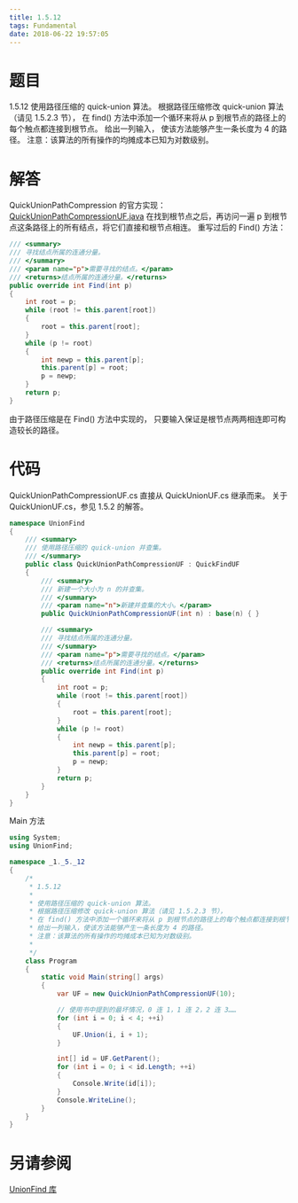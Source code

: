 ```yaml
---
title: 1.5.12
tags: Fundamental
date: 2018-06-22 19:57:05
---
```


# 题目

1.5.12
使用路径压缩的 quick-union 算法。
根据路径压缩修改 quick-union 算法（请见 1.5.2.3 节），
在 find() 方法中添加一个循环来将从 p 到根节点的路径上的每个触点都连接到根节点。
给出一列输入，
使该方法能够产生一条长度为 4 的路径。
注意：该算法的所有操作的均摊成本已知为对数级别。

# 解答

QuickUnionPathCompression 的官方实现：[QuickUnionPathCompressionUF.java](http://algs4.cs.princeton.edu/15uf/QuickUnionPathCompressionUF.java.html)
在找到根节点之后，再访问一遍 p 到根节点这条路径上的所有结点，将它们直接和根节点相连。
重写过后的 Find() 方法：

```csharp
/// <summary>
/// 寻找结点所属的连通分量。
/// </summary>
/// <param name="p">需要寻找的结点。</param>
/// <returns>结点所属的连通分量。</returns>
public override int Find(int p)
{
    int root = p;
    while (root != this.parent[root])
    {
        root = this.parent[root];
    }
    while (p != root)
    {
        int newp = this.parent[p];
        this.parent[p] = root;
        p = newp;
    }
    return p;
}
```

由于路径压缩是在 Find() 方法中实现的，
只要输入保证是根节点两两相连即可构造较长的路径。

# 代码

QuickUnionPathCompressionUF.cs 直接从 QuickUnionUF.cs 继承而来。 
关于 QuickUnionUF.cs，参见 1.5.2 的解答。

```csharp
namespace UnionFind
{
    /// <summary>
    /// 使用路径压缩的 quick-union 并查集。
    /// </summary>
    public class QuickUnionPathCompressionUF : QuickFindUF
    {
        /// <summary>
        /// 新建一个大小为 n 的并查集。
        /// </summary>
        /// <param name="n">新建并查集的大小。</param>
        public QuickUnionPathCompressionUF(int n) : base(n) { }

        /// <summary>
        /// 寻找结点所属的连通分量。
        /// </summary>
        /// <param name="p">需要寻找的结点。</param>
        /// <returns>结点所属的连通分量。</returns>
        public override int Find(int p)
        {
            int root = p;
            while (root != this.parent[root])
            {
                root = this.parent[root];
            }
            while (p != root)
            {
                int newp = this.parent[p];
                this.parent[p] = root;
                p = newp;
            }
            return p;
        }
    }
}
```

Main 方法

```csharp
using System;
using UnionFind;

namespace _1._5._12
{
    /*
     * 1.5.12
     * 
     * 使用路径压缩的 quick-union 算法。
     * 根据路径压缩修改 quick-union 算法（请见 1.5.2.3 节），
     * 在 find() 方法中添加一个循环来将从 p 到根节点的路径上的每个触点都连接到根节点。
     * 给出一列输入，使该方法能够产生一条长度为 4 的路径。
     * 注意：该算法的所有操作的均摊成本已知为对数级别。
     * 
     */
    class Program
    {
        static void Main(string[] args)
        {
            var UF = new QuickUnionPathCompressionUF(10);

            // 使用书中提到的最坏情况，0 连 1，1 连 2，2 连 3……
            for (int i = 0; i < 4; ++i)
            {
                UF.Union(i, i + 1);
            }

            int[] id = UF.GetParent();
            for (int i = 0; i < id.Length; ++i)
            {
                Console.Write(id[i]);
            }
            Console.WriteLine();
        }
    }
}
```

# 另请参阅

[UnionFind 库](https://github.com/ikesnowy/Algorithms-4th-Edition-in-Csharp/tree/master/1%20Fundamental/1.5/UnionFind)